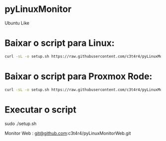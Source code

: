 # pyLinuxMonitor

Ubuntu Like

# Baixar o script para Linux:
```sh
curl -sL -o setup.sh https://raw.githubusercontent.com/c3t4r4/pyLinuxMonitor/main/setup.sh && chmod +x setup.sh
```

# Baixar o script para Proxmox Rode:
```sh
curl -sL -o setup.sh https://raw.githubusercontent.com/c3t4r4/pyLinuxMonitor/main/setupProxmox.sh && chmod +x setup.sh
```

# Executar o script
sudo ./setup.sh

Monitor Web : git@github.com:c3t4r4/pyLinuxMonitorWeb.git
